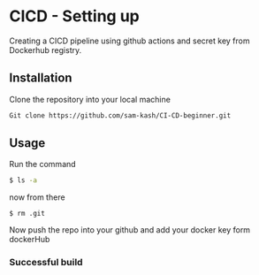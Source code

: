 # CICD - Setting up

Creating a CICD pipeline using github actions and secret key from Dockerhub registry.

## Installation

Clone the repository into your local machine

```bash
Git clone https://github.com/sam-kash/CI-CD-beginner.git
```

## Usage

Run the command

```bash
$ ls -a
```

now from there
```
$ rm .git
```

Now push the repo into your github and add your docker key form dockerHub

### Successful build